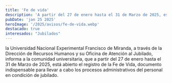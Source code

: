 ```yaml
---
title: 'Fe de vida'
description: 'A partir del 27 de enero hasta el 31 de Marzo de 2025, está abierto el registro de la Fe de Vida'
pubDate: 'jan 25 2025'
heroImage: '/2025/avisos/fe-de-vida.webp'
destacado: true
interesados: "Jubilados"
---
```


la Universidad Nacional Experimental Francisco de Miranda, a través de la Dirección de Recursos Humanos y su Oficina de Atención al Jubilado, informa a la comunidad universitaria, que a partir del 27 de enero hasta el 31 de Marzo de 2025, está abierto el registro de la Fe de Vida, documento indispensable para llevar a cabo los procesos administrativos del personal en condición de jubilado.